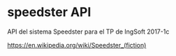 # speedster API
API del sistema Speedster para el TP de IngSoft 2017-1c

https://en.wikipedia.org/wiki/Speedster_(fiction)
